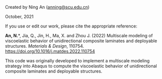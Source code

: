 Created by Ning An (anning@scu.edu.cn)

October, 2021

If you use or edit our work, please cite the appropriate reference:

**An, N.***, Jia, Q., Jin, H., Ma, X. and Zhou J. (2022) Multiscale modeling of viscoelastic behavior of unidirectional composite laminates and deployable structures. _Materials & Design_, 110754. https://doi.org/10.1016/j.matdes.2022.110754

This code was originally developed to implement a multiscale modeling strategy into Abaqus to compute the viscoelastic behavior of unidirectional composite laminates and deployable structures.
